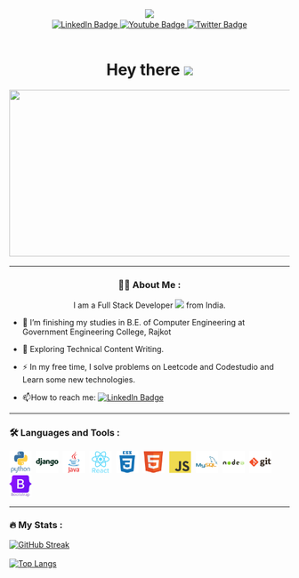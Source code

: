 <div id="header" align="center">
  <img src="https://media.giphy.com/media/v1.Y2lkPTc5MGI3NjExMjQ0MDE2NzBlMzNiODRlMTAyMTU2ODY4YjFhNThhYmIwNTljM2Q4NiZjdD1z/M9gbBd9nbDrOTu1Mqx/giphy.gif" width="100"/>
  <div id="badges">
    <a href="https://www.linkedin.com/in/deep-patel-164271218/">
      <img src="https://img.shields.io/badge/LinkedIn-blue?style=for-the-badge&logo=linkedin&logoColor=white" alt="LinkedIn Badge"/>
    </a>
    <a href="#">
      <img src="https://img.shields.io/badge/YouTube-red?style=for-the-badge&logo=youtube&logoColor=white" alt="Youtube Badge"/>
    </a>
    <a href="#">
      <img src="https://img.shields.io/badge/Twitter-blue?style=for-the-badge&logo=Twitter&logoColor=white" alt="Twitter Badge"/>
    </a>
  </div>
  <img src="https://komarev.com/ghpvc/?username=DeepPatel25&style=flat-square&color=blue" alt=""/>
  <h1>
    Hey there
    <img src="https://media.giphy.com/media/v1.Y2lkPTc5MGI3NjExNTdmZmNjZTFiMDFmZDVjMzcyZmRjM2NhNmVmMjAyZmIwZDMyYmY3YyZjdD1z/hvRJCLFzcasrR4ia7z/giphy.gif" width="30px"/>
   </h1>
</div>
<div align="center">
  <img src="https://media.giphy.com/media/v1.Y2lkPTc5MGI3NjExMmQyODQ2MjkxMzExN2VhOTk5NGViNzkwMWMwNzRjYTQzZjQ1ZTUwZiZjdD1n/dWesBcTLavkZuG35MI/giphy.gif" width="600" height="300"/>

  
  ---

### :man_technologist: About Me :

I am a Full Stack Developer <img src="https://media.giphy.com/media/WUlplcMpOCEmTGBtBW/giphy.gif" width="30"> from India.
</div>
 
- :telescope: I’m finishing my studies in B.E. of Computer Engineering at Government Engineering College, Rajkot

- :seedling: Exploring Technical Content Writing.

- :zap: In my free time, I solve problems on Leetcode and Codestudio and Learn some new technologies.

- :mailbox:How to reach me: <a href="https://www.linkedin.com/in/deep-patel-164271218/">
      <img src="https://img.shields.io/badge/LinkedIn-blue?style=for-the-badge&logo=linkedin&logoColor=white" alt="LinkedIn Badge"/>
    </a>

---

### :hammer_and_wrench: Languages and Tools :

<div>
  <img src="https://github.com/devicons/devicon/blob/master/icons/python/python-original-wordmark.svg" title="Python" alt="Python" width="40" height="40"/>&nbsp;
  <img src="https://github.com/devicons/devicon/blob/master/icons/django/django-plain-wordmark.svg" title="Django" alt="Django" width="40" height="40"/>&nbsp;
  <img src="https://github.com/devicons/devicon/blob/master/icons/java/java-original-wordmark.svg" title="Java" alt="Java" width="40" height="40"/>&nbsp;
  <img src="https://github.com/devicons/devicon/blob/master/icons/react/react-original-wordmark.svg" title="React" alt="React" width="40" height="40"/>&nbsp;
  <img src="https://github.com/devicons/devicon/blob/master/icons/css3/css3-plain-wordmark.svg"  title="CSS3" alt="CSS" width="40" height="40"/>&nbsp;
  <img src="https://github.com/devicons/devicon/blob/master/icons/html5/html5-original.svg" title="HTML5" alt="HTML" width="40" height="40"/>&nbsp;
  <img src="https://github.com/devicons/devicon/blob/master/icons/javascript/javascript-original.svg" title="JavaScript" alt="JavaScript" width="40" height="40"/>&nbsp;
  <img src="https://github.com/devicons/devicon/blob/master/icons/mysql/mysql-original-wordmark.svg" title="MySQL"  alt="MySQL" width="40" height="40"/>&nbsp;
  <img src="https://github.com/devicons/devicon/blob/master/icons/nodejs/nodejs-original-wordmark.svg" title="NodeJS" alt="NodeJS" width="40" height="40"/>&nbsp;
  <img src="https://github.com/devicons/devicon/blob/master/icons/git/git-original-wordmark.svg" title="Git" **alt="Git" width="40" height="40"/>
  <img src="https://github.com/devicons/devicon/blob/master/icons/bootstrap/bootstrap-original-wordmark.svg" title="BootStrap" **alt="BootStrap width="40" height="40"/>
  
</div>

---

### :fire: My Stats :

[![GitHub Streak](http://github-readme-streak-stats.herokuapp.com?user=DeepPatel25&theme=dark&background=000000)](https://git.io/streak-stats)
<br/> <br/>
[![Top Langs](https://github-readme-stats.vercel.app/api/top-langs/?username=DeepPatel25&layout=compact&theme=vision-friendly-dark)](https://github.com/anuraghazra/github-readme-stats)
</div>
